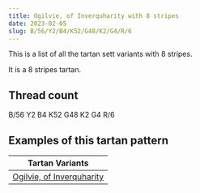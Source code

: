 ```yaml
---
title: Ogilvie, of Inverquharity with 8 stripes
date: 2023-02-05
slug: B/56/Y2/B4/K52/G48/K2/G4/R/6
---
```

This is a list of all the tartan sett variants with 8 stripes.

It is a 8 stripes tartan.


## Thread count
B/56 Y2 B4 K52 G48 K2 G4 R/6

## Examples of this tartan pattern

| Tartan Variants |
|---------------|
| [Ogilvie, of Inverquharity](/variants/b/56/y2/b4/k52/g48/k2/g4/r/6-b304080-g008000-k000000-rc00000-yf0c000)||
